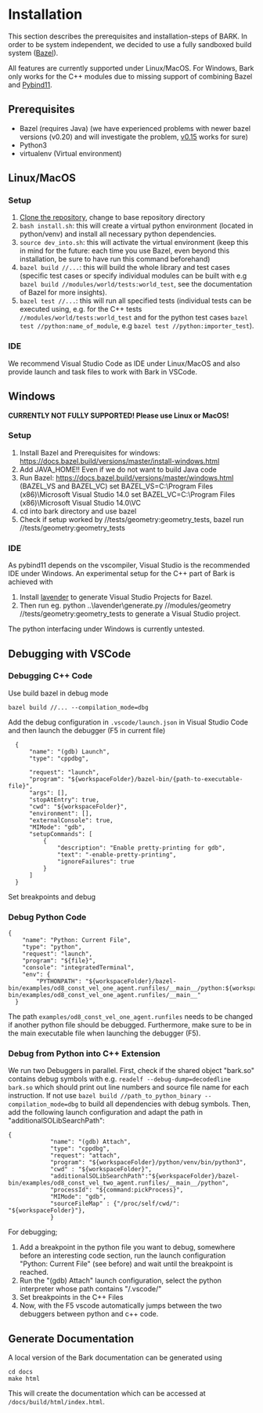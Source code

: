 Installation
================================
This section describes the prerequisites and installation-steps of BARK. In order to be system independent, we decided to use a fully sandboxed build system ([Bazel](https://bazel.build/)).

All features are currently supported under Linux/MacOS. For Windows, Bark only works for the C++ modules due to missing support of combining Bazel and [Pybind11](https://pybind11.readthedocs.io/en/stable/intro.html). 


## Prerequisites
* Bazel (requires Java) (we have experienced problems with newer bazel versions (v0.20) and will investigate the problem, [v0.15](https://github.com/bazelbuild/bazel/releases/tag/0.15.0) works for sure)
* Python3
* virtualenv (Virtual environment)


## Linux/MacOS
### Setup
1. [Clone the repository](https://git.fortiss.org/bark-simulator/bark), change to base repository directory 
2. `bash install.sh`: this will create a virtual python environment (located in python/venv) and install all necessary python dependencies.
2. `source dev_into.sh`: this will activate the virtual environment (keep this in mind for the future: each time you use Bazel, even beyond this installation, be sure to have run this command beforehand)
3. `bazel build //...`: this will build the whole library and test cases (specific test cases or specify individual modules can be built with e.g `bazel build //modules/world/tests:world_test`, see the documentation of Bazel for more insights).
4. `bazel test //...`: this will run all specified tests (individual tests can be executed using, e.g. for the C++ tests `//modules/world/tests:world_test` and for the python test cases `bazel test //python:name_of_module`, e.g `bazel test //python:importer_test`).


### IDE
We recommend Visual Studio Code as IDE under Linux/MacOS and also provide launch and task files to work with Bark in VSCode.



## Windows
**CURRENTLY NOT FULLY SUPPORTED! Please use Linux or MacOS!**

### Setup
1. Install Bazel and Prerequisites for windows: https://docs.bazel.build/versions/master/install-windows.html
2. Add JAVA_HOME!! Even if we do not want to build Java code
3. Run Bazel: https://docs.bazel.build/versions/master/windows.html (BAZEL_VS and BAZEL_VC)
 set BAZEL_VS=C:\Program Files (x86)\Microsoft Visual Studio 14.0
 set BAZEL_VC=C:\Program Files (x86)\Microsoft Visual Studio 14.0\VC
4. cd into bark directory and use bazel
5. Check if setup worked by //tests/geometry:geometry_tests, bazel run //tests/geometry:geometry_tests

### IDE
As pybind11 depends on the vscompiler, Visual Studio is the recommended IDE under Windows. An experimental setup for the C++ part of Bark is achieved with
1. Install [lavender](https://github.com/tmandry/lavender) to generate Visual Studio Projects for Bazel.
2. Then run eg. python ..\lavender\generate.py //modules/geometry //tests/geometry:geometry_tests to generate a Visual Studio project.

The python interfacing under Windows is currently untested.

## Debugging with VSCode

### Debugging C++ Code
Use build bazel in debug mode
```
bazel build //... --compilation_mode=dbg 
```
Add the debug configuration in `.vscode/launch.json` in Visual Studio Code and then launch the debugger (F5 in current file)
```
  {
      "name": "(gdb) Launch",
      "type": "cppdbg",

      "request": "launch",
      "program": "${workspaceFolder}/bazel-bin/{path-to-executable-file}",
      "args": [],
      "stopAtEntry": true,
      "cwd": "${workspaceFolder}",
      "environment": [],
      "externalConsole": true,
      "MIMode": "gdb",
      "setupCommands": [
          {
              "description": "Enable pretty-printing for gdb",
              "text": "-enable-pretty-printing",
              "ignoreFailures": true
          }
      ]
  }
```
Set breakpoints and debug


### Debug Python Code
```
{
    "name": "Python: Current File",
    "type": "python",
    "request": "launch",
    "program": "${file}",
    "console": "integratedTerminal",
    "env": {
        "PYTHONPATH": "${workspaceFolder}/bazel-bin/examples/od8_const_vel_one_agent.runfiles/__main__/python:${workspaceFolder}/bazel-bin/examples/od8_const_vel_one_agent.runfiles/__main__"
  }
```
The path `examples/od8_const_vel_one_agent.runfiles` needs to be changed if another python file should be debugged. Furthermore, make sure to be in the main executable file when launching the debugger (F5).

### Debug from Python into C++ Extension

We run two Debuggers in parallel. First, check if the shared object "bark.so" contains debug symbols with e.g. `readelf --debug-dump=decodedline bark.so` which should print out line numbers and source file name for each instruction. If not use `bazel build //path_to_python_binary --compilation_mode=dbg` to build all dependencies with debug symbols.  Then, add the following launch configuration and adapt the path in "additionalSOLibSearchPath":
```
{
            "name": "(gdb) Attach",
            "type": "cppdbg",
            "request": "attach",
            "program": "${workspaceFolder}/python/venv/bin/python3",
            "cwd" : "${workspaceFolder}",
            "additionalSOLibSearchPath":"${workspaceFolder}/bazel-bin/examples/od8_const_vel_two_agent.runfiles/__main__/python",
            "processId": "${command:pickProcess}",
            "MIMode": "gdb",
            "sourceFileMap" : {"/proc/self/cwd/": "${workspaceFolder}"},
            }
```
For debugging;
1. Add a breakpoint in the python file you want to debug, somewhere before an interesting code section, run the launch configuration "Python: Current File" (see before) and wait until the breakpoint is reached.
2. Run the "(gdb) Attach" launch configuration, select the python interpreter whose path contains "/.vscode/"
3. Set breakpoints in the C++ Files
4. Now, with the F5 vscode automatically jumps between the two debuggers between python and c++ code. 


## Generate Documentation
A local version of the Bark documentation can be generated using
```
cd docs
make html
```
This will create the documentation which can be accessed at `/docs/build/html/index.html`.

